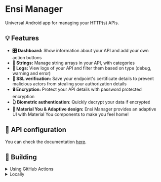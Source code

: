 # Ensi Manager
Universal Android app for managing your HTTP(s) APIs.

## 💡 Features
- **🎛️ Dashboard:** Show information about your API and add your own action buttons
- **📃 Strings:** Manage string arrays in your API, with categories
- **📔 Logs:** View logs of your API and filter them based on type (debug, warning and error)
- **🪪 SSL verification:** Save your endpoint's certificate details to prevent malicious actors from stealing your authorization details
- **🔒 Encryption:** Protect your API details with password protected encryption
- **👆 Biometric authentication:** Quickly decrypt your data if encrypted
- **🎨 Material You & Adaptive design:** Ensi Manager provides an adaptive UI with Material You components to make you feel home!

## 🔗 API configuration
You can check the documentation [here](./API.md).

## 🔧 Building
<details>
  <summary>Using GitHub Actions</summary>

  - Fork the repository
  - Add environment variables required for signing from **Repository settings > Secrets and variables > Actions > Repository secrets**:
    - `KEYSTORE_ALIAS`
    - `KEYSTORE_BASE64` this can be obtained using `openssl base64 -in keystore.jks`
    - `KEYSTORE_PASSWORD`
    - `KEY_PASSWORD`
  - Enable workflows
  - Trigger a build workflow and wait for it to build a release variant APK
</details>
<details>
  <summary>Locally</summary>

  - Clone the repository
  - Add a signing config (unless you only want to build debug variant or sign manually)
  - Build APK:
    - Release variant: `./gradlew assembleRelease`
    - Debug variant: `./gradlew assembleDebug`
</details>
